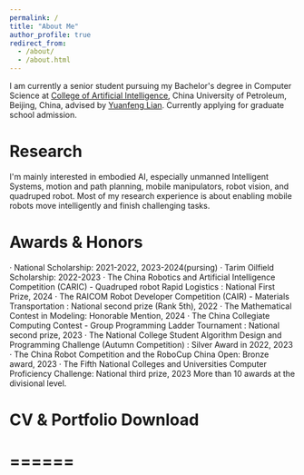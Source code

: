 ```yaml
---
permalink: /
title: "About Me"
author_profile: true
redirect_from: 
  - /about/
  - /about.html
---
```


I am currently a senior student pursuing my Bachelor's degree in Computer Science at [College of Artificial Intelligence](https://www.cup.edu.cn/cupai/), China University of Petroleum, Beijing, China, advised by [Yuanfeng Lian](https://www.cup.edu.cn/ai/szdw/js2/33ea9e1973144b879cfce55616645f72.htm). Currently applying for graduate school admission.

Research
======
I'm mainly interested in embodied AI, especially unmanned Intelligent Systems, motion and path planning, mobile manipulators, robot vision, and quadruped robot. Most of my research experience is about enabling mobile robots move intelligently and finish challenging tasks. 

Awards & Honors
======
· National Scholarship: 2021-2022, 2023-2024(pursing)
· Tarim Oilfield Scholarship: 2022-2023
· The China Robotics and Artificial Intelligence Competition (CARIC) - Quadruped robot Rapid Logistics : National First Prize, 2024
· The RAICOM Robot Developer Competition (CAIR) - Materials Transportation : National second prize (Rank 5th), 2022
· The Mathematical Contest in Modeling: Honorable Mention, 2024
· The China Collegiate Computing Contest - Group Programming Ladder Tournament : National second prize, 2023
· The National College Student Algorithm Design and Programming Challenge (Autumn Competition) : Silver Award in 2022, 2023
· The China Robot Competition and the RoboCup China Open: Bronze award, 2023
· The Fifth National Colleges and Universities Computer Proficiency Challenge: National third prize, 2023
More than 10 awards at the divisional level.

# CV & Portfolio Download
# ======
